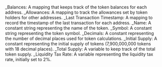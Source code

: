 _Balances: A mapping that keeps track of the token balances for each address.
_Allowances: A mapping to track the allowances set by token holders for other addresses.
_Last Transaction Timestamp: A mapping to record the timestamp of the last transaction for each address.
_Name: A constant string representing the name of the token.
_Symbol: A constant string representing the token symbol.
_Decimals: A constant representing the number of decimal places used for token calculations.
_Initial Supply: A constant representing the initial supply of tokens (7,900,000,000 tokens with 18 decimal places).
_Total Supply: A variable to keep track of the total token supply.
_Liquidity Tax Rate: A variable representing the liquidity tax rate, initially set to 2%.

